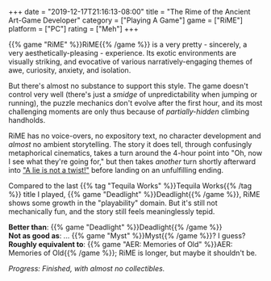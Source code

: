 +++
date = "2019-12-17T21:16:13-08:00"
title = "The Rime of the Ancient Art-Game Developer"
category = ["Playing A Game"]
game = ["RiME"]
platform = ["PC"]
rating = ["Meh"]
+++

{{% game "RiME" %}}RiME{{% /game %}} is a very pretty - sincerely, a very aesthetically-pleasing - experience.  Its exotic environments are visually striking, and evocative of various narratively-engaging themes of awe, curiosity, anxiety, and isolation.

But there's almost no substance to support this style.  The game doesn't control very well (there's just a <i>smidge</i> of unpredictability when jumping or running), the puzzle mechanics don't evolve after the first hour, and its most challenging moments are only thus because of <i>partially-hidden</i> climbing handholds.

RiME has no voice-overs, no expository text, no character development and <i>almost</i> no ambient storytelling.  The story it does tell, through confusingly metaphorical cinematics, takes a turn around the 4-hour point into "Oh, now I see what they're going for," but then takes <i>another</i> turn shortly afterward into <a href="https://getyarn.io/yarn-clip/fb2e4ebb-5ba8-4db9-9faf-d620554fce06">"A lie is not a twist!"</a> before landing on an unfulfilling ending.

Compared to the last {{% tag "Tequila Works" %}}Tequila Works{{% /tag %}} title I played, {{% game "Deadlight" %}}Deadlight{{% /game %}}, RiME shows some growth in the "playability" domain.  But it's still not mechanically fun, and the story still feels meaninglessly tepid.

<b>Better than</b>: {{% game "Deadlight" %}}Deadlight{{% /game %}}  
<b>Not as good as</b>: ... {{% game "Myst" %}}Myst{{% /game %}}?  I guess?  
<b>Roughly equivalent to</b>: {{% game "AER: Memories of Old" %}}AER: Memories of Old{{% /game %}}; RiME is longer, but maybe it shouldn't be.

<i>Progress: Finished, with almost no collectibles.</i>
